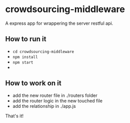 # crowdsourcing-middleware

A express app for wrappering the server restful api.

## How to run it

- `cd crowdsourcing-middleware`
- `npm install`
- `npm start`
- 
## How to work on it

- add the new router file in ./routers folder
- add the router logic in the new touched file
- add the relationship in ./app.js

That's it!
